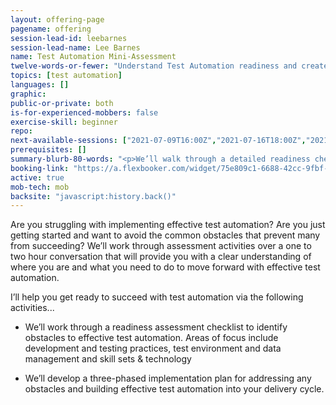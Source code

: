```yaml
---
layout: offering-page
pagename: offering
session-lead-id: leebarnes
session-lead-name: Lee Barnes
name: Test Automation Mini-Assessment
twelve-words-or-fewer: "Understand Test Automation readiness and create a roadmap for success"
topics: [test automation]
languages: []
graphic: 
public-or-private: both
is-for-experienced-mobbers: false
exercise-skill: beginner
repo: 
next-available-sessions: ["2021-07-09T16:00Z","2021-07-16T18:00Z","2021-07-23T18:00Z"]
prerequisites: []
summary-blurb-80-words: "<p>We’ll walk through a detailed readiness checklist and develop a high-level roadmap for Test Automation success. You'll identify the obstacles in your organization and create a plan to get you on the path to effective test automation!</p>"
booking-link: "https://a.flexbooker.com/widget/75e809c1-6688-42cc-9fbf-77b001c15991?serviceIds=38964"
active: true
mob-tech: mob
backsite: "javascript:history.back()"
---
```

Are you struggling with implementing effective test automation?  Are you just getting started and want to avoid the common obstacles that prevent many from succeeding?  We’ll work through assessment activities over a one to two hour conversation that will provide you with a clear understanding of where you are and what you need to do to move forward with effective test automation.

I’ll help you get ready to succeed with test automation via the following activities...

* We’ll work through a readiness assessment checklist to identify obstacles to effective test automation.  Areas of focus include development and testing practices, test environment and data management and skill sets & technology

* We’ll develop a three-phased implementation plan for addressing any obstacles and building effective test automation into your delivery cycle.